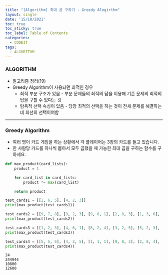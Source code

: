 ```yaml
---
title: "[Algorithm] 최대 곱 구하기 - Greedy Alogirthm"
layout: single
date: '15/10/2021'
toc: true
toc_sticky: true
toc_label: Table of Contents
categories:
  - CODEIT
tags:
  - ALGORITHM
---
```


### ALGORITHM
* 알고리즘 정리(19)
* Greedy Algorithm이 사용되면 최적인 경우
  * 최적 부분 구조가 있음 - 부분 문제들의 최적의 답을 이용해 기존 문제의 최적의 답을 구할 수 있다는 것
  * 탐욕적 선택 속성이 있음 - 당장 최적의 선택을 하는 것이 전체 문제를 해결하는 데 최선의 선택이여함

---

### Greedy Algorithm
* 여러 명이 카드 게임을 하는 상황에서 각 플레이어는 3장의 카드를 들고 있습니다. 
* 한 사람당 카드를 하나씩 뽑아서 모두 곱했을 때 가능한 최대 곱을 구하는 함수를 구하세요.


```python
def max_product(card_lists):
    product = 1

    for card_list in card_lists:
        product *= max(card_list)

    return product

test_cards1 = [[1, 6, 5], [4, 2, 3]]
print(max_product(test_cards1))

test_cards2 = [[9, 7, 8], [9, 2, 3], [9, 8, 1], [2, 8, 3], [1, 3, 6], [7, 7, 4]]
print(max_product(test_cards2))

test_cards3 = [[1, 2, 3], [4, 6, 1], [8, 2, 4], [3, 2, 5], [5, 2, 3], [3, 2, 1]]
print(max_product(test_cards3))

test_cards4 = [[5, 5, 5], [4, 3, 5], [1, 1, 1], [9, 8, 3], [2, 8, 4], [5, 7, 4]]
print(max_product(test_cards4))
```

    24
    244944
    10800
    12600

